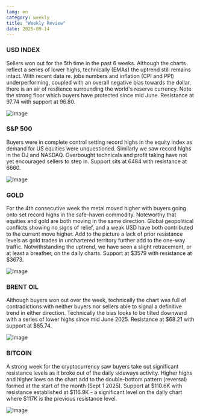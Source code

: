 ```yaml
---
lang: en
category: weekly
title: "Weekly Review"
date: 2025-09-14
---
```


### USD INDEX

Sellers won out for the 5th time in the past 6 weeks. Although the charts reflect a series of lower highs, technically (EMAs) the uptrend still remains intact. With recent data re. jobs numbers and inflation (CPI and PPI) underperforming, coupled with an overall negative bias towards the dollar, there is an air of resilience surrounding the world's reserve currency. Note the strong floor which buyers have protected since mid June. Resistance at 97.74 with support at 96.80. 

![Image](https://markleighedu.github.io/img/Sep-2025/14-Sep-2025/usdindex.jpg)

### S&P 500

Buyers were in complete control setting record highs in the equity index as demand for US equities were unquestioned. Similarly we saw record highs in the DJ and NASDAQ. Overbought technicals and profit taking have not yet encouraged sellers to step in. Support sits at 6484 with resistance at 6660.   

![Image](https://markleighedu.github.io/img/Sep-2025/14-Sep-2025/sp500.jpg)

### GOLD

For the 4th consecutive week the metal moved higher with buyers going onto set record highs in the safe-haven commodity. Noteworthy that equities and gold are both moving in the same direction. Global geopolitical conflicts showing no signs of relief, and a weak USD have both contributed to the current move higher. Add to the picture a lack of prior resistance levels as gold trades in unchartered territory further add to the one-way traffic. Notwithstanding the uptrend, we have seen a slight retracement, or at least a breather, on the daily charts. Support at $3579 with resistance at $3673.   

![Image](https://markleighedu.github.io/img/Sep-2025/14-Sep-2025/gold.jpg)

### BRENT OIL

Although buyers won out over the week, technically the chart was full of contradictions with neither buyers nor sellers able to signal a definitive trend in either direction.  Technically the bias looks to be tilted downward with a series of lower highs since mid June 2025. Resistance at $68.21 with support at $65.74. 

![Image](https://markleighedu.github.io/img/Sep-2025/14-Sep-2025/brentoil.jpg)

### BITCOIN

A strong week for the cryptocurrency saw buyers take out significant resistance levels as it broke out of the daily sideways activity. Higher highs and higher lows on the chart add to the double-bottom pattern (reversal) formed at the start of the month (Sept 1 2025). Support at $110.6K with resistance established at $116.9K - a significant level on the daily chart where $117K is the previous resistance level. 

![Image](https://markleighedu.github.io/img/Sep-2025/14-Sep-2025/bitcoin.jpg)

